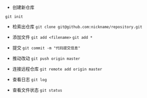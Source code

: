 - 创建新仓库

```git init```

- 检索出仓库
```git clone git@github.com:nickname/repository.git```

- 添加文件
```git add <filename>```
```git add *```

- 提交
```git commit -m "代码提交信息"```

- 推动改动
```git push origin master```

- 连接远程仓库
```git remote add origin master```

- 查看日志
```git log```

- 查看文件状态
```git status```

